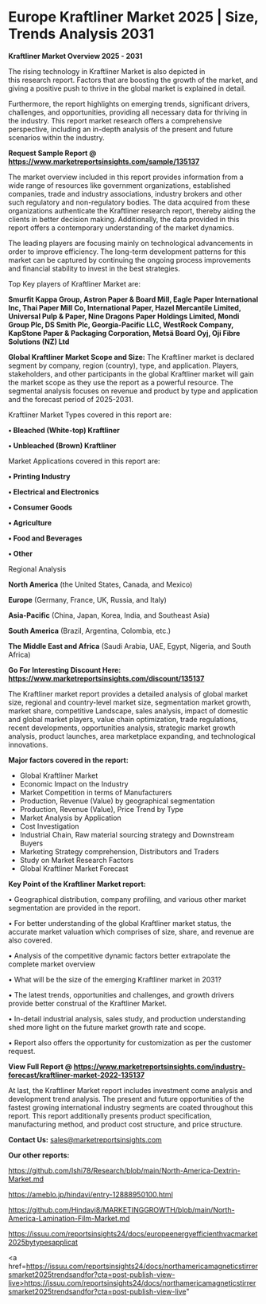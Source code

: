 # Europe Kraftliner Market 2025 | Size, Trends Analysis 2031

<Strong> Kraftliner Market Overview 2025 - 2031</strong>

The rising technology in Kraftliner Market is also depicted in this research report. Factors that are boosting the growth of the market, and giving a positive push to thrive in the global market is explained in detail.

Furthermore, the report highlights on emerging trends, significant drivers, challenges, and opportunities, providing all necessary data for thriving in the industry. This report market research offers a comprehensive perspective, including an in-depth analysis of the present and future scenarios within the industry.

<strong>Request Sample Report @ <a href=https://www.marketreportsinsights.com/sample/135137>https://www.marketreportsinsights.com/sample/135137</a></strong>

The market overview included in this report provides information from a wide range of resources like government organizations, established companies, trade and industry associations, industry brokers and other such regulatory and non-regulatory bodies. The data acquired from these organizations authenticate the Kraftliner research report, thereby aiding the clients in better decision making. Additionally, the data provided in this report offers a contemporary understanding of the market dynamics.

The leading players are focusing mainly on technological advancements in order to improve efficiency. The long-term development patterns for this market can be captured by continuing the ongoing process improvements and financial stability to invest in the best strategies.

Top Key players of Kraftliner Market are:

<strong>Smurfit Kappa Group, Astron Paper & Board Mill, Eagle Paper International Inc, Thai Paper Mill Co, International Paper, Hazel Mercantile Limited, Universal Pulp & Paper, Nine Dragons Paper Holdings Limited, Mondi Group Plc, DS Smith Plc, Georgia-Pacific LLC, WestRock Company, KapStone Paper & Packaging Corporation, Metsä Board Oyj, Oji Fibre Solutions (NZ) Ltd</strong>

<strong><b>Global Kraftliner Market Scope and Size:</b></strong>
The Kraftliner market is declared segment by company, region (country), type, and application. Players, stakeholders, and other participants in the global Kraftliner market will gain the market scope as they use the report as a powerful resource. The segmental analysis focuses on revenue and product by type and application and the forecast period of 2025-2031.

Kraftliner Market Types covered in this report are:

<strong>• Bleached (White-top) Kraftliner

• Unbleached (Brown) Kraftliner</strong>

Market Applications covered in this report are:

<strong>• Printing Industry

• Electrical and Electronics

• Consumer Goods

• Agriculture

• Food and Beverages

• Other</strong> 

Regional Analysis

<strong>North America</strong> (the United States, Canada, and Mexico)

<strong>Europe</strong> (Germany, France, UK, Russia, and Italy)

<strong>Asia-Pacific</strong> (China, Japan, Korea, India, and Southeast Asia)

<strong>South America</strong> (Brazil, Argentina, Colombia, etc.)

<strong>The Middle East and Africa</strong> (Saudi Arabia, UAE, Egypt, Nigeria, and South Africa)

<strong>Go For Interesting Discount Here: <a href=https://www.marketreportsinsights.com/discount/135137>https://www.marketreportsinsights.com/discount/135137</a></strong>

The Kraftliner market report provides a detailed analysis of global market size, regional and country-level market size, segmentation market growth, market share, competitive Landscape, sales analysis, impact of domestic and global market players, value chain optimization, trade regulations, recent developments, opportunities analysis, strategic market growth analysis, product launches, area marketplace expanding, and technological innovations.

<strong><b>Major factors covered in the report:</b></strong>
<ul>
  <li>Global Kraftliner Market </li>
  <li>Economic Impact on the Industry</li>
  <li>Market Competition in terms of Manufacturers</li>
  <li>Production, Revenue (Value) by geographical segmentation</li>
  <li>Production, Revenue (Value), Price Trend by Type</li>
  <li>Market Analysis by Application</li>
  <li>Cost Investigation</li>
  <li>Industrial Chain, Raw material sourcing strategy and Downstream Buyers</li>
  <li>Marketing Strategy comprehension, Distributors and Traders</li>
  <li>Study on Market Research Factors</li>
  <li>Global Kraftliner Market Forecast</li>
</ul>

<strong><b>Key Point of the Kraftliner Market report:</b></strong>

• Geographical distribution, company profiling, and various other market segmentation are provided in the report.

• For better understanding of the global Kraftliner market status, the accurate market valuation which comprises of size, share, and revenue are also covered.

• Analysis of the competitive dynamic factors better extrapolate the complete market overview

• What will be the size of the emerging Kraftliner market in 2031?

• The latest trends, opportunities and challenges, and growth drivers provide better construal of the Kraftliner Market.

• In-detail industrial analysis, sales study, and production understanding shed more light on the future market growth rate and scope.

• Report also offers the opportunity for customization as per the customer request.

<strong><b>View Full Report @ <a href=https://www.marketreportsinsights.com/industry-forecast/kraftliner-market-2022-135137>https://www.marketreportsinsights.com/industry-forecast/kraftliner-market-2022-135137</a></b></strong>


At last, the Kraftliner Market report includes investment come analysis and development trend analysis. The present and future opportunities of the fastest growing international industry segments are coated throughout this report. This report additionally presents product specification, manufacturing method, and product cost structure, and price structure.

<strong>Contact Us:</strong>
sales@marketreportsinsights.com

<strong>Our other reports:</strong>

<a href=https://github.com/Ishi78/Research/blob/main/North-America-Dextrin-Market.md>https://github.com/Ishi78/Research/blob/main/North-America-Dextrin-Market.md</a>

<a href=https://ameblo.jp/hindavi/entry-12888950100.html>https://ameblo.jp/hindavi/entry-12888950100.html</a>

<a href=https://github.com/Hindavi8/MARKETINGGROWTH/blob/main/North-America-Lamination-Film-Market.md>https://github.com/Hindavi8/MARKETINGGROWTH/blob/main/North-America-Lamination-Film-Market.md</a>

<a href=https://issuu.com/reportsinsights24/docs/europeenergyefficienthvacmarket2025bytypesapplicat>https://issuu.com/reportsinsights24/docs/europeenergyefficienthvacmarket2025bytypesapplicat</a>

<a href=https://issuu.com/reportsinsights24/docs/northamericamagneticstirrersmarket2025trendsandfor?cta=post-publish-view-live>https://issuu.com/reportsinsights24/docs/northamericamagneticstirrersmarket2025trendsandfor?cta=post-publish-view-live</a>"
